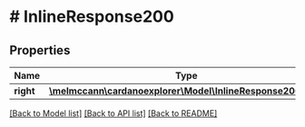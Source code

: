 # # InlineResponse200

## Properties

Name | Type | Description | Notes
------------ | ------------- | ------------- | -------------
**right** | [**\melmccann\cardanoexplorer\Model\InlineResponse200Right**](InlineResponse200Right.md) |  | 

[[Back to Model list]](../../README.md#documentation-for-models) [[Back to API list]](../../README.md#documentation-for-api-endpoints) [[Back to README]](../../README.md)


